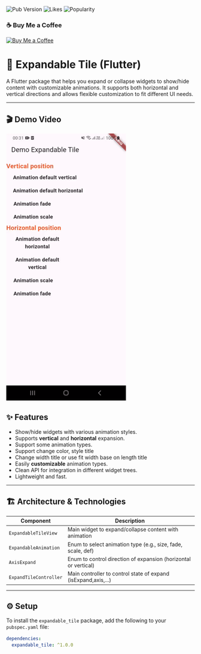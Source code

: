 ![Pub Version](https://img.shields.io/pub/v/expandable_tile)
![Likes](https://img.shields.io/pub/likes/expandable_tile)
![Popularity](https://img.shields.io/pub/popularity/expandable_tile)

### ☕ Buy Me a Coffee

[![Buy Me a Coffee](https://cdn.buymeacoffee.com/buttons/v2/default-yellow.png)](https://buymeacoffee.com/bimki)

# 🌱 Expandable Tile (Flutter)

A Flutter package that helps you expand or collapse widgets to show/hide content with customizable animations. It supports both horizontal and vertical directions and allows flexible customization to fit different UI needs.

---

## 🎬 Demo Video
![Demo](assets/demo.gif)

## ✨ Features

- Show/hide widgets with various animation styles.
- Supports **vertical** and **horizontal** expansion.
- Support some animation types.
- Support change color, style title
- Change width title or use fit width base on length title
- Easily **customizable** animation types.
- Clean API for integration in different widget trees.
- Lightweight and fast.

---

## 🏗️ Architecture & Technologies


| Component             | Description                                                     |
|-----------------------|-----------------------------------------------------------------|
| `ExpandableTileView`  | Main widget to expand/collapse content with animation           |
| `ExpandableAnimation` | Enum to select animation type (e.g., size, fade, scale, def)    |
| `AxisExpand`          | Enum to control direction of expansion (horizontal or vertical) |
| `ExpandTileController`| Main controller to control state of expand (isExpand,axis,...)  |

---

## ⚙️ Setup

To install the `expandable_tile` package, add the following to your `pubspec.yaml` file:

```yaml
dependencies:
  expandable_tile: ^1.0.0
